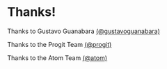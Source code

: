 # Thanks!
Thanks to Gustavo Guanabara [(@gustavoguanabara)](https://github.com/gustavoguanabara)

Thanks to the Progit Team [(@progit)](https://github.com/progit)

Thanks to the Atom Team [(@atom)](https://github.com/atom)
